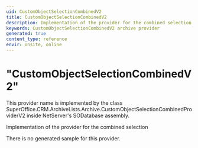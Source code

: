 ```yaml
---
uid: CustomObjectSelectionCombinedV2
title: CustomObjectSelectionCombinedV2
description: Implementation of the provider for the combined selection
keywords: CustomObjectSelectionCombinedV2 archive provider
generated: true
content_type: reference
envir: onsite, online
---
```


# "CustomObjectSelectionCombinedV2"

This provider name is implemented by the class <see cref="T:SuperOffice.CRM.ArchiveLists.Archive.CustomObjectSelectionCombinedProviderV2">SuperOffice.CRM.ArchiveLists.Archive.CustomObjectSelectionCombinedProviderV2</see> inside NetServer's SODatabase assembly.

Implementation of the provider for the combined selection

There is no generated sample for this provider.
